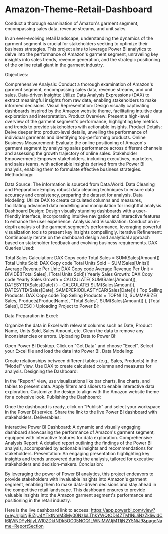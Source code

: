 # Amazon-Theme-Retail-Dashboard
Conduct a thorough examination of Amazon's garment segment, encompassing sales data, revenue streams, and unit sales.

In an ever-evolving retail landscape, understanding the dynamics of the garment segment is crucial for stakeholders seeking to optimize their business strategies. This project aims to leverage Power BI analytics to delve into the performance of Amazon's garment segment, unraveling key insights into sales trends, revenue generation, and the strategic positioning of the online retail giant in the garment industry.

Objectives:

Comprehensive Analysis: Conduct a thorough examination of Amazon's garment segment, encompassing sales data, revenue streams, and unit sales.
Data-driven Insights: Utilize Data Analysis Expressions (DAX) to extract meaningful insights from raw data, enabling stakeholders to make informed decisions.
Visual Representation: Design visually captivating dashboards inspired by the Amazon website theme, facilitating intuitive data exploration and interpretation.
Product Overview: Present a high-level overview of the garment segment's performance, highlighting key metrics and trends to provide stakeholders with actionable insights.
Product Details: Delve deeper into product-level details, unveiling the performance of individual garments and identifying top-performing products.
Online Business Measurement: Evaluate the online positioning of Amazon's garment segment by analyzing sales performance across different channels and assessing the growth trajectory of online sales.
Stakeholder Empowerment: Empower stakeholders, including executives, marketers, and sales teams, with actionable insights derived from the Power BI analysis, enabling them to formulate effective business strategies.
Methodology:

Data Source: The information is sourced from Data.World.
Data Cleaning and Preparation: Employ robust data cleaning techniques to ensure data accuracy and consistency, preparing the dataset for analysis.
Data Modeling: Utilize DAX to create calculated columns and measures, facilitating advanced data modelling and manipulation for insightful analysis.
Dashboard Design: Design visually stunning dashboards with a user-friendly interface, incorporating intuitive navigation and interactive features to enhance the user experience.
Analysis and Visualization: Conduct an in-depth analysis of the garment segment's performance, leveraging powerful visualization tools to present key insights compellingly.
Iterative Refinement: Continuously iterate on the dashboard design and analytical approach based on stakeholder feedback and evolving business requirements.
DAX Queries Used:

Total Sales Calculation:
DAX
Copy code
Total Sales = SUM(Sales[Amount])
Total Units Sold:
DAX
Copy code
Total Units Sold = SUM(Sales[Units])
Average Revenue Per Unit:
DAX
Copy code
Average Revenue Per Unit = DIVIDE([Total Sales], [Total Units Sold])
Yearly Sales Growth:
DAX
Copy code
Yearly Sales Growth = 
CALCULATE(
    SUM(Sales[Amount]),
    DATESYTD(Sales[Date])
) - 
CALCULATE(
    SUM(Sales[Amount]),
    DATESYTD(Sales[Date], SAMEPERIODLASTYEAR(Sales[Date]))
)
Top Selling Products:
DAX
Copy code
Top Selling Products = 
TOPN(
    10,
    SUMMARIZE(
        Sales,
        Products[ProductName],
        "Total Sales", SUM(Sales[Amount])
    ),
    [Total Sales], DESC
)
Uploading Project to Power BI:

Data Preparation in Excel:

Organize the data in Excel with relevant columns such as Date, Product Name, Units Sold, Sales Amount, etc.
Clean the data to remove any inconsistencies or errors.
Uploading Data to Power BI:

Open Power BI Desktop.
Click on "Get Data" and choose "Excel".
Select your Excel file and load the data into Power BI.
Data Modeling:

Create relationships between different tables (e.g., Sales, Products) in the "Model" view.
Use DAX to create calculated columns and measures for analysis.
Designing the Dashboard:

In the "Report" view, use visualizations like bar charts, line charts, and tables to present data.
Apply filters and slicers to enable interactive data exploration.
Customize the design to align with the Amazon website theme for a cohesive look.
Publishing the Dashboard:

Once the dashboard is ready, click on "Publish" and select your workspace in the Power BI service.
Share the link to the live Power BI dashboard with stakeholders.
Deliverables:

Interactive Power BI Dashboard: A dynamic and visually engaging dashboard showcasing the performance of Amazon's garment segment, equipped with interactive features for data exploration.
Comprehensive Analysis Report: A detailed report outlining the findings of the Power BI analysis, accompanied by actionable insights and recommendations for stakeholders.
Presentation: An engaging presentation highlighting key insights and trends uncovered during the analysis, tailored for executive stakeholders and decision-makers.
Conclusion:

By leveraging the power of Power BI analytics, this project endeavors to provide stakeholders with invaluable insights into Amazon's garment segment, enabling them to make data-driven decisions and stay ahead in the competitive retail landscape. This dashboard ensures to provide valuable insights into the Amazon garment segment's performance and positioning in the retail industry.

Here is the live dashboard link to access:
https://app.powerbi.com/view?r=eyJrIjoiNjBlZjU4YTktNmM3My00NzIxLThkYWQtODI4ZTM1NjJiNzZkIiwidCI6IjViNDYyNjIyLWI0ZDktNDk5OC05NGQ1LWNiMWJjMTljN2Y5NiJ9&pageName=ReportSection
